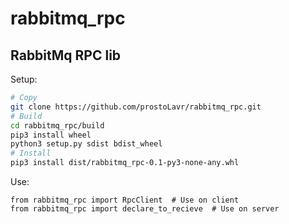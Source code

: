 # rabbitmq_rpc
## RabbitMq RPC lib

Setup:
```sh
# Copy
git clone https://github.com/prostoLavr/rabbitmq_rpc.git
# Build
cd rabbitmq_rpc/build
pip3 install wheel
python3 setup.py sdist bdist_wheel
# Install
pip3 install dist/rabbitmq_rpc-0.1-py3-none-any.whl
```

Use:
```python3
from rabbitmq_rpc import RpcClient  # Use on client
from rabbitmq_rpc import declare_to_recieve  # Use on server
```
